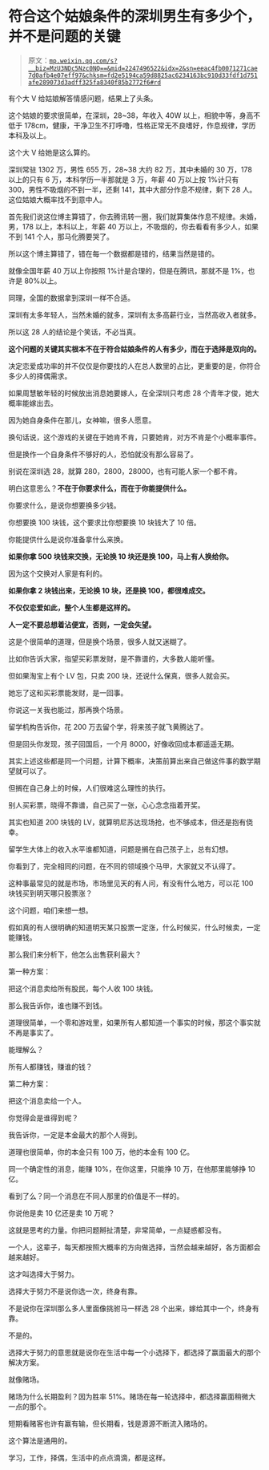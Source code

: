 # 符合这个姑娘条件的深圳男生有多少个，并不是问题的关键

> 原文：[`mp.weixin.qq.com/s?__biz=MzU3NDc5Nzc0NQ==&mid=2247496522&idx=2&sn=eeac4fb0071271cae7d0afb4e07eff97&chksm=fd2e5194ca59d8825ac6234163bc910d33fdf1d751afe289073d3adff325fa8340f85b2772f6#rd`](http://mp.weixin.qq.com/s?__biz=MzU3NDc5Nzc0NQ==&mid=2247496522&idx=2&sn=eeac4fb0071271cae7d0afb4e07eff97&chksm=fd2e5194ca59d8825ac6234163bc910d33fdf1d751afe289073d3adff325fa8340f85b2772f6#rd)

有个大 V 给姑娘解答情感问题，结果上了头条。

这个姑娘的要求很简单，在深圳，28~38，年收入 40W 以上，相貌中等，身高不低于 178cm，健康，干净卫生不打呼噜，性格正常无不良嗜好，作息规律，学历本科及以上。

这个大 V 给她是这么算的。 

深圳常驻 1302 万，男性 655 万，28~38 大约 82 万，其中未婚的 30 万，178 以上的只有 6 万，本科学历一半那就是 3 万，年薪 40 万以上按 1%计只有 300，男性不吸烟的不到一半，还剩 141，其中大部分作息不规律，剩下 28 人。这位姑娘大概率找不到意中人。

首先我们说这位博主算错了，你去腾讯转一圈，我们就算集体作息不规律。未婚，男，178 以上，本科以上，年薪 40 万以上，不吸烟的，你去看看有多少人，如果不到 141 个人，那马化腾要哭了。

所以这个博主算错了，错在每一个数据都是错的，结果当然是错的。 

就像全国年薪 40 万以上你按照 1%计是合理的，但是在腾讯，那就不是 1%，也许是 80%以上。 

同理，全国的数据拿到深圳一样不合适。 

深圳有太多年轻人，当然未婚的就多，深圳有太多高薪行业，当然高收入者就多。

所以这 28 人的结论是个笑话，不必当真。 

**这个问题的关键其实根本不在于符合姑娘条件的人有多少，而在于选择是双向的。** 

决定恋爱成功率的并不仅仅是你要找的人在总人数里的占比，更重要的是，你符合多少人的择偶需求。 

如果周慧敏年轻的时候放出消息她要嫁人，在全深圳只考虑 28 个青年才俊，她大概率能嫁出去。 

因为她自身条件在那儿，女神嘛，很多人愿意。 

换句话说，这个游戏的关键在于她肯不肯，只要她肯，对方不肯是个小概率事件。

但是换作一个自身条件不够好的人，恐怕就没有那么容易了。 

别说在深圳选 28，就算 280，2800，28000，也有可能人家一个都不肯。

明白这意思么？**不在于你要求什么，而在于你能提供什么。** 

你要求什么，是说你想要换多少钱。 

你想要换 100 块钱，这个要求比你想要换 10 块钱大了 10 倍。

你能提供什么是说你准备拿什么来换。

**如果你拿 500 块钱来交换，无论换 10 块还是换 100，马上有人换给你。** 

因为这个交换对人家是有利的。 

**如果你拿 2 块钱出来，无论换 10 块，还是换 100，都很难成交。**

**不仅仅恋爱如此，整个人生都是这样的。** 

**人一定不要总想着沾便宜，否则，一定会失望。** 

这是个很简单的道理，但是换个场景，很多人就又迷糊了。

比如你告诉大家，指望买彩票发财，是不靠谱的，大多数人能听懂。

但如果淘宝上有个 LV 包，只卖 200 块，还说什么保真，很多人就会买。 

她忘了这和买彩票能发财，是一回事。

你说这一关我也能过，那再换个场景。 

留学机构告诉你，花 200 万去留个学，将来孩子就飞黄腾达了。 

但是回头你发现，孩子回国后，一个月 8000，好像收回成本都遥遥无期。 

其实上述这些都是同一个问题，计算下概率，决策前算出来自己做这件事的数学期望就可以了。 

但搁在自己身上的时候，人们很难这么理性的执行。

别人买彩票，晓得不靠谱，自己买了一张，心心念念指着开奖。 

其实也知道 200 块钱的 LV，就算明尼苏达现场抢，也不够成本，但还是抱有侥幸。 

留学生大体上的收入水平谁都知道，问题是搁在自己孩子上，总有幻想。 

你看到了，完全相同的问题，在不同的领域换个马甲，大家就又不认得了。

这种事最常见的就是市场，市场里见天的有人问，有没有什么地方，可以花 100 块钱买到明天哪只股票涨？

这个问题，咱们来想一想。

假如真的有人很明确的知道明天某只股票一定涨，什么时候买，什么时候卖，一定能赚钱。

那么我们来分析下，他怎么出售获利最大？

第一种方案：

把这个消息卖给所有股民，每个人收 100 块钱。

那么我告诉你，谁也赚不到钱。

道理很简单，一个零和游戏里，如果所有人都知道一个事实的时候，那这个事实就不再是事实了。

能理解么？

所有人都赚钱，赚谁的钱？

第二种方案：

把这个消息卖给一个人。

你觉得会是谁得到呢？

我告诉你，一定是本金最大的那个人得到。

道理也很简单，你的本金只有 100 万，他的本金有 100 亿。

同一个确定性的消息，能赚 10%，在你这里，只能挣 10 万，在他那里能够挣 10 亿。

看到了么？同一个消息在不同人那里的价值是不一样的。

你说他是卖 10 亿还是卖 10 万呢？

这就是思考的力量。你把问题掰扯清楚，非常简单，一点疑惑都没有。

一个人，这辈子，每天都按照大概率的方向做选择，当然会越来越好，各方面都会越来越好。

这才叫选择大于努力。

选择大于努力不是说你选一次，终身有靠。

不是说你在深圳那么多人里面像挑驸马一样选 28 个出来，嫁给其中一个，终身有靠。 

不是的。

选择大于努力的意思就是说你在生活中每一个小选择下，都选择了赢面最大的那个解决方案。

就像赌场。 

赌场为什么长期盈利？因为胜率 51%。赌场在每一轮选择中，都选择赢面稍微大一点的那个。

短期看赌客也许有赢有输，但长期看，钱是源源不断流入赌场的。

这个算法是通用的。 

学习，工作，择偶，生活中的点点滴滴，都是这样。